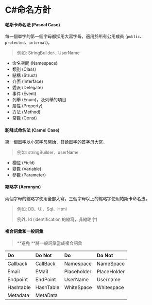 # C\#命名方針

#### 帕斯卡命名法 \(Pascal Case\)

每一個單字的第一個字母都採用大寫字母，適用於所有公用成員 \(`public`、`protected`、`internal`\)。

> 例如: StringBuilder、UserName

* 命名空間 \(Namespace\)
* 類別 \(Class\)
* 結構 \(Struct\)
* 介面 \(Interface\)
* 委派 \(Delegate\)
* 事件 \(Event\)
* 列舉 \(Enum\)，及列舉的項目 
* 屬性 \(Property\)
* 方法 \(Method\)
* 常數 \(Const\)

#### 駝峰式命名法 \(Camel Case\)

第一個單字以小寫字母開始，其餘單字的首字母大寫。

> 例如: stringBuilder、userName

* 欄位 \(Field\)
* 變數 \(Variable\)
* 參數 \(Parameter\)

#### 縮略字 \(Acronym\)

兩個字母的縮略字使用全部大寫，三個字母以上的縮略字使用帕斯卡命名法。

> 例如: DB、UI、Sql、Html
>
> 例外: Id \(identification 的縮寫，非縮略字\)

#### 複合詞彙和一般詞彙

> **避免 **將一般詞彙當成複合詞彙

| Do | Do Not | Do | Do Not |
| :--- | :--- | :--- | :--- |
| Callback | CallBack | Namespace | NameSpace |
| Email | EMail | Placeholder | PlaceHolder |
| Endpoint | EndPoint | UserName | Username |
| Hashtable | HashTable | WhiteSpace | Whitespace |
| Metadata | MetaData |  |  |









